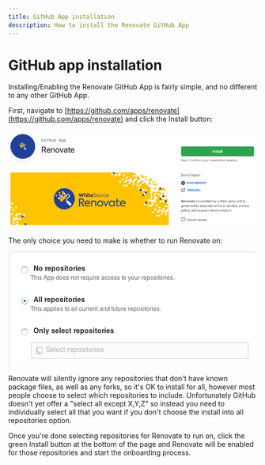 ```yaml
---
title: GitHub App installation
description: How to install the Renovate GitHub App
---
```


# GitHub app installation

Installing/Enabling the Renovate GitHub App is fairly simple, and no different to any other GitHub App.

First, navigate to [https://github.com/apps/renovate](https://github.com/apps/renovate) and click the Install button:

![Github App Install button](assets/images/github-app-install.png)

The only choice you need to make is whether to run Renovate on:

![Github App repositories](assets/images/github-app-choose-repos.png)

Renovate will silently ignore any repositories that don't have known package files, as well as any forks, so it's OK to install for all, however most people choose to select which repositories to include.
Unfortunately GitHub doesn't yet offer a "select all except X,Y,Z" so instead you need to individually select all that you want if you don't choose the install into all repositories option.

Once you're done selecting repositories for Renovate to run on, click the green Install button at the bottom of the page and Renovate will be enabled for those repositories and start the onboarding process.
